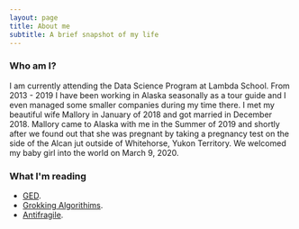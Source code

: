 ```yaml
---
layout: page
title: About me
subtitle: A brief snapshot of my life
---
```

### Who am I?  
I am currently attending the Data Science Program at Lambda School. From 2013 - 2019 I have been working in Alaska seasonally as a tour guide and I even managed some smaller companies during my time there. I met my beautiful wife Mallory in January of 2018 and got married in December 2018. Mallory came to Alaska with me in the Summer of 2019 and shortly after we found out that she was pregnant by taking a pregnancy test on the side of the Alcan jut outside of Whitehorse, Yukon Territory. We welcomed my baby girl into the world on March 9, 2020.  

### What I'm reading  

- [GED](https://www.amazon.com/G%C3%B6del-Escher-Bach-Eternal-Golden/dp/0465026567).  
- [Grokking Algorithims](https://www.manning.com/books/grokking-algorithms).  
- [Antifragile](https://www.amazon.com/dp/B009K6DKTS/ref=dp-kindle-redirect?_encoding=UTF8&btkr=1).
